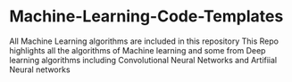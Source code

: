 # Machine-Learning-Code-Templates
All Machine Learning algorithms are included in this repository
This Repo highlights all the algorithms of Machine learning and some from Deep learning algorithms including Convolutional Neural Networks and Artifiial Neural networks
